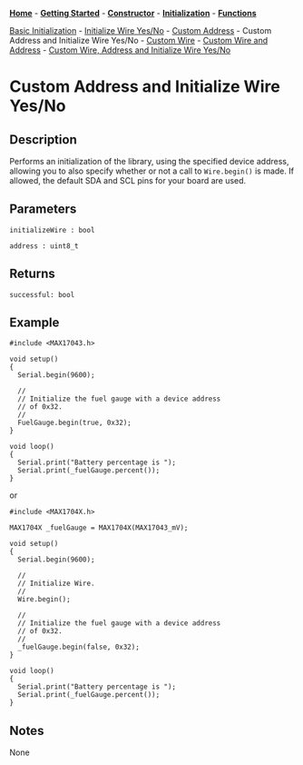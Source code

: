 [**Home**](https://porrey.github.io/max1704x) -
[**Getting Started**](https://porrey.github.io/max1704x/getting-started) -
[**Constructor**](https://porrey.github.io/max1704x/constructor) -
[**Initialization**](https://porrey.github.io/max1704x/initialization) -
[**Functions**](https://porrey.github.io/max1704x/functions)

[Basic Initialization](https://porrey.github.io/max1704x/initialization/basic) -
[Initialize Wire Yes/No](https://porrey.github.io/max1704x/initialization/initialize-wire-yes-no) -
[Custom Address](https://porrey.github.io/max1704x/initialization/custom-address) -
Custom Address and Initialize Wire Yes/No -
[Custom Wire](https://porrey.github.io/max1704x/initialization/custom-wire) -
[Custom Wire and Address](https://porrey.github.io/max1704x/initialization/custom-wire-address) -
[Custom Wire, Address and Initialize Wire Yes/No](https://porrey.github.io/max1704x/initialization/custom-wire-address-initialize-wire-yes-no)

# Custom Address and Initialize Wire Yes/No
## Description
Performs an initialization of the library, using the specified device address, allowing you to also specify whether or not a call to `Wire.begin()` is made. If allowed, the default SDA and SCL pins for your board are used.

## Parameters
`initializeWire : bool`

`address : uint8_t`

## Returns
`successful: bool`

## Example
	#include <MAX17043.h>

	void setup()
	{
	  Serial.begin(9600);

	  //
	  // Initialize the fuel gauge with a device address
	  // of 0x32.
	  //
	  FuelGauge.begin(true, 0x32);
	}

	void loop()
	{
	  Serial.print("Battery percentage is ");
	  Serial.print(_fuelGauge.percent());
	}

or

	#include <MAX1704X.h>

	MAX1704X _fuelGauge = MAX1704X(MAX17043_mV); 

	void setup()
	{
	  Serial.begin(9600);
	  
	  //
	  // Initialize Wire.
	  //
	  Wire.begin();
	  
	  //
	  // Initialize the fuel gauge with a device address
	  // of 0x32.
	  //
	  _fuelGauge.begin(false, 0x32);
	}

	void loop()
	{
	  Serial.print("Battery percentage is ");
	  Serial.print(_fuelGauge.percent());
	}

## Notes
None